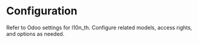 # Configuration

Refer to Odoo settings for l10n_th. Configure related models, access rights, and options as needed.
